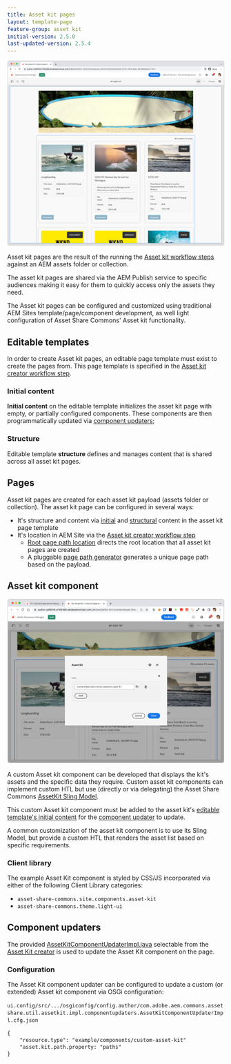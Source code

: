 ```yaml
---
title: Asset kit pages
layout: template-page
feature-group: asset kit
initial-version: 2.5.0
last-updated-version: 2.5.4
---
```


![Asset kit page](./images/main.png)

Asset kit pages are the result of the running the [Asset kit workflow steps](../workflows/index.md) against an AEM assets folder or collection.

The asset kit pages are shared via the AEM Publish service to specific audiences making it easy for them to quickly access only the assets they need.

The Asset kit pages can be configured and customized using traditional AEM Sites template/page/component development, as well light configuration of Asset Share Commons' Asset kit functionality.

## Editable templates

In order to create Asset kit pages, an editable page template must exist to create the pages from. This page template is specified in the [Asset kit creator workflow step](../workflows/index.md#asset-kit-page-template-path).

### Initial content

__Initial content__ on the editable template initializes the asset kit page with empty, or partially configured components. These components are then programmatically updated via [component updaters](#component-updaters);

### Structure

Editable template __structure__ defines and manages content that is shared across all asset kit pages.  

## Pages

Asset kit pages are created for each asset kit payload (assets folder or collection). The asset kit page can be configured in several ways:

+   It's structure and content via [initial](#initial-content) and [structural](#structure) content in the asset kit page template
+   It's location in AEM Site via the [Asset kit creator workflow step](../workflows/index.md#asset-kit-creator)
    + [Root page path location](../workflows/index.md#asset-kit-pages-root-path) directs the root location that all asset kit pages are created
    + A pluggable [page path generator](../workflows/index.md#page-path-generator) generates a unique page path based on the payload.

## Asset kit component

![Asset kit component](./images/asset-kit-component-dialog.png)

A custom Asset kit component can be developed that displays the kit's assets and the specific data they require. Custom asset kit components can implement custom HTL but use (directly or via delegating) the Asset Share Commons [AssetKit Sling Model](https://javadoc.io/static/com.adobe.aem.commons/assetshare.core/2.5.2/com/adobe/aem/commons/assetshare/components/assetkit/AssetKit.html).

This custom Asset kit component must be added to the asset kit's [editable template's initial content](#editable-templates) for the [component updater](#component-updaters) to update.

A common customization of the asset kit component is to use its Sling Model, but provide a custom HTL that renders the asset list based on specific requirements.

### Client library

The example Asset Kit component is styled by CSS/JS incorporated via either of the following Client Library categories:

+ `asset-share-commons.site.components.asset-kit`
+ `asset-share-commons.theme.light-ui`

## Component updaters

The provided [AssetKitComponentUpdaterImpl.java](https://github.com/adobe/asset-share-commons/blob/main/core/src/main/java/com/adobe/aem/commons/assetshare/util/assetkit/impl/componentupdaters/AssetKitComponentUpdaterImpl.java) selectable from the [Asset Kit creator](../workflows/index.md#asset-kit-creator) is used to update the Asset Kit component on the page.

### Configuration

The Asset Kit component updater can be configured to update a custom (or extended) Asset kit component via OSGi configuration: 

`ui.config/src/.../osgiconfig/config.author/com.adobe.aem.commons.assetshare.util.assetkit.impl.componentupdaters.AssetKitComponentUpdaterImpl.cfg.json`

```
{
    "resource.type": "example/components/custom-asset-kit"
    "asset.kit.path.property: "paths"
}
```

